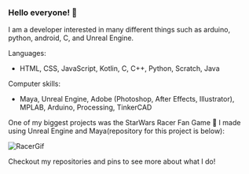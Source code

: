 ### Hello everyone! 👋
I am a developer interested in many different things such as arduino, python, android, C, and Unreal Engine.

Languages:
- HTML, CSS, JavaScript, Kotlin, C, C++, Python, Scratch, Java

Computer skills:
- Maya, Unreal Engine, Adobe (Photoshop, After Effects, Illustrator), MPLAB, Arduino, Processing, TinkerCAD

One of my biggest projects was the StarWars Racer Fan Game 🏁 I made using Unreal Engine and Maya(repository for this project is below):

![RacerGif](./Pictures/Final_Gif.gif)

Checkout my repositories and pins to see more about what I do!

<!--
**AshishA26/AshishA26** is a ✨ _special_ ✨ repository because its `README.md` (this file) appears on your GitHub profile.

Here are some ideas to get you started:

- 🔭 I’m currently working on ...
- 🌱 I’m currently learning ...
- 👯 I’m looking to collaborate on ...
- 🤔 I’m looking for help with ...
- 💬 Ask me about ...
- 📫 How to reach me: ...
- 😄 Pronouns: ...
- ⚡ Fun fact: ...
-->
